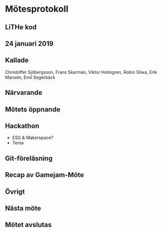 # Mötesprotokoll

## LiTHe kod

## 24 januari 2019

## Kallade
Christoffer Sjöbergsson, Frans Skarman, Viktor Holmgren, Robin Sliwa, Erik Mansén, Emil Segerbäck

## Närvarande

## Mötets öppnande

## Hackathon
 - ESG & Makerspace?
 - Tema

## Git-föreläsning

## Recap av Gamejam-Möte


## Övrigt

## Nästa möte

## Mötet avslutas

